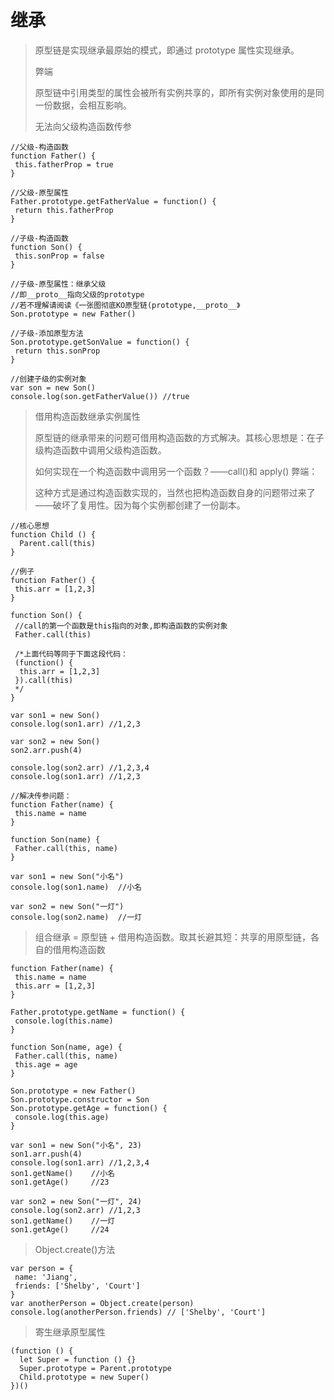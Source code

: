 # 继承

> 原型链是实现继承最原始的模式，即通过 prototype 属性实现继承。
>
> 弊端
>
> 原型链中引用类型的属性会被所有实例共享的，即所有实例对象使用的是同一份数据，会相互影响。
>
> 无法向父级构造函数传参

```
//父级-构造函数
function Father() {
 this.fatherProp = true
}

//父级-原型属性
Father.prototype.getFatherValue = function() {
 return this.fatherProp
}

//子级-构造函数
function Son() {
 this.sonProp = false
}

//子级-原型属性：继承父级
//即__proto__指向父级的prototype
//若不理解请阅读《一张图彻底KO原型链(prototype,__proto__》
Son.prototype = new Father()

//子级-添加原型方法
Son.prototype.getSonValue = function() {
 return this.sonProp
}

//创建子级的实例对象
var son = new Son()
console.log(son.getFatherValue()) //true
```

> 借用构造函数继承实例属性
>
> 原型链的继承带来的问题可借用构造函数的方式解决。其核心思想是：在子级构造函数中调用父级构造函数。
>
> 如何实现在一个构造函数中调用另一个函数？——call()和 apply()
> 弊端：
>
> 这种方式是通过构造函数实现的，当然也把构造函数自身的问题带过来了——破坏了复用性。因为每个实例都创建了一份副本。

```
//核心思想
function Child () {
  Parent.call(this)
}

//例子
function Father() {
 this.arr = [1,2,3]
}

function Son() {
 //call的第一个函数是this指向的对象,即构造函数的实例对象
 Father.call(this)

 /*上面代码等同于下面这段代码：
 (function() {
  this.arr = [1,2,3]
 }).call(this)
 */
}

var son1 = new Son()
console.log(son1.arr) //1,2,3

var son2 = new Son()
son2.arr.push(4)

console.log(son2.arr) //1,2,3,4
console.log(son1.arr) //1,2,3

//解决传参问题：
function Father(name) {
 this.name = name
}

function Son(name) {
 Father.call(this, name)
}

var son1 = new Son("小名")
console.log(son1.name)  //小名

var son2 = new Son("一灯")
console.log(son2.name)  //一灯
```

> 组合继承 = 原型链 + 借用构造函数。取其长避其短：共享的用原型链，各自的借用构造函数

```
function Father(name) {
 this.name = name
 this.arr = [1,2,3]
}

Father.prototype.getName = function() {
 console.log(this.name)
}

function Son(name, age) {
 Father.call(this, name)
 this.age = age
}

Son.prototype = new Father()
Son.prototype.constructor = Son
Son.prototype.getAge = function() {
 console.log(this.age)
}

var son1 = new Son("小名", 23)
son1.arr.push(4)
console.log(son1.arr) //1,2,3,4
son1.getName()    //小名
son1.getAge()     //23

var son2 = new Son("一灯", 24)
console.log(son2.arr) //1,2,3
son1.getName()    //一灯
son1.getAge()     //24
```

> Object.create()方法

```
var person = {
 name: 'Jiang',
 friends: ['Shelby', 'Court']
}
var anotherPerson = Object.create(person)
console.log(anotherPerson.friends) // ['Shelby', 'Court']
```

> 寄生继承原型属性

```
(function () {
  let Super = function () {}
  Super.prototype = Parent.prototype
  Child.prototype = new Super()
})()
```
